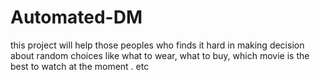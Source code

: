 # Automated-DM
this project will help those peoples who finds it hard in making decision about random choices like what to wear, what to buy, which movie is the best to watch at the moment . etc
